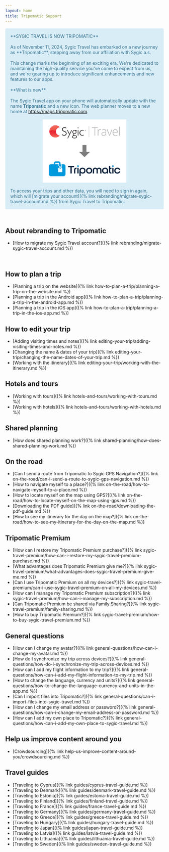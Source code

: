 ```yaml
---
layout: home
title: Tripomatic Support
---
```



<div markdown="span" style="margin-bottom: 10px; margin-top: 10px; overflow: hidden; color: #31708f; background-color: #d9edf7; border-color: #bce8f1; padding: 15px; border: 1px solid transparent; border-radius: 4px;">
**SYGIC TRAVEL IS NOW TRIPOMATIC**
<br />
<br />
As of November 11, 2024, Sygic Travel has embarked on a new journey as **Tripomatic**, stepping away from our affiliation with Sygic a.s.
<br />
<br />
This change marks the beginning of an exciting era. We're dedicated to maintaining the high-quality service you've come to expect from us, and we're gearing up to introduce significant enhancements and new features to our apps.
<br />
<br />
**What is new**
<br />
<br />
The Sygic Travel app on your phone will automatically update with the name <strong>Tripomatic</strong> and a new icon. The web planner moves to a new home at <a href="https://maps.tripomatic.com">https://maps.tripomatic.com</a>.
<br />
<br />
<img src="/assets/logo/rebranding.png" height="200px" style="display: block; margin: 0 auto;" />
<br />
To access your trips and other data, you will need to sign in again, which will [migrate your account]({% link rebranding/migrate-sygic-travel-account.md %}) from Sygic Travel to Tripomatic.
</div>

<br />

## About rebranding to Tripomatic
- [How to migrate my Sygic Travel account?]({% link rebranding/migrate-sygic-travel-account.md %})

<br />

## How to plan a trip
- [Planning a trip on the website]({% link how-to-plan-a-trip/planning-a-trip-on-the-website.md %})
- [Planning a trip in the Android app]({% link how-to-plan-a-trip/planning-a-trip-in-the-android-app.md %})
- [Planning a trip in the iOS app]({% link how-to-plan-a-trip/planning-a-trip-in-the-ios-app.md %})

## How to edit your trip
- [Adding visiting times and notes]({% link editing-your-trip/adding-visiting-times-and-notes.md %})
- [Changing the name & dates of your trip]({% link editing-your-trip/changing-the-name-dates-of-your-trip.md %})
- [Working with the itinerary]({% link editing-your-trip/working-with-the-itinerary.md %})

## Hotels and tours
- [Working with tours]({% link hotels-and-tours/working-with-tours.md %})
- [Working with hotels]({% link hotels-and-tours/working-with-hotels.md %})

## Shared planning
- [How does shared planning work?]({% link shared-planning/how-does-shared-planning-work.md %})

## On the road
- [Can I send a route from Tripomatic to Sygic GPS Navigation?]({% link on-the-road/can-i-send-a-route-to-sygic-gps-navigation.md %})
- [How to navigate myself to a place?]({% link on-the-road/how-to-navigate-myself-to-a-place.md %})
- [How to locate myself on the map using GPS?]({% link on-the-road/how-to-locate-myself-on-the-map-using-gps.md %})
- [Downloading the PDF guide]({% link on-the-road/downloading-the-pdf-guide.md %})
- [How to see my itinerary for the day on the map?]({% link on-the-road/how-to-see-my-itinerary-for-the-day-on-the-map.md %})

## Tripomatic Premium
- [How can I restore my Tripomatic Premium purchase?]({% link sygic-travel-premium/how-can-i-restore-my-sygic-travel-premium-purchase.md %})
- [What advantages does Tripomatic Premium give me?]({% link sygic-travel-premium/what-advantages-does-sygic-travel-premium-give-me.md %})
- [Can I use Tripomatic Premium on all my devices?]({% link sygic-travel-premium/can-i-use-sygic-travel-premium-on-all-my-devices.md %})
- [How can I manage my Tripomatic Premium subscription?]({% link sygic-travel-premium/how-can-i-manage-my-subscription.md %})
- [Can Tripomatic Premium be shared via Family Sharing?]({% link sygic-travel-premium/family-sharing.md %})
- [How to buy Tripomatic Premium?]({% link sygic-travel-premium/how-to-buy-sygic-travel-premium.md %})

## General questions
- [How can I change my avatar?]({% link general-questions/how-can-i-change-my-avatar.md %})
- [How do I synchronize my trip across devices?]({% link general-questions/how-do-i-synchronize-my-trip-across-devices.md %})
- [How can I add my flight information to my trip?]({% link general-questions/how-can-i-add-my-flight-information-to-my-trip.md %})
- [How to change the language, currency and units?]({% link general-questions/how-to-change-the-language-currency-and-units-in-the-app.md %})
- [Can I import files into Tripomatic?]({% link general-questions/can-i-import-files-into-sygic-travel.md %})
- [How can I change my email address or password?]({% link general-questions/how-can-i-change-my-email-address-or-password.md %})
- [How can I add my own place to Tripomatic?]({% link general-questions/how-can-i-add-my-own-place-to-sygic-travel.md %})

## Help us improve content around you
- [Crowdsourcing]({% link help-us-improve-content-around-you/crowdsourcing.md %})

## Travel guides
- [Traveling to Cyprus]({% link guides/cyprus-travel-guide.md %})
- [Traveling to Denmark]({% link guides/denmark-travel-guide.md %})
- [Traveling to Estonia]({% link guides/estonia-travel-guide.md %})
- [Traveling to Finland]({% link guides/finland-travel-guide.md %})
- [Traveling to France]({% link guides/france-travel-guide.md %})
- [Traveling to Germany]({% link guides/germany-travel-guide.md %})
- [Traveling to Greece]({% link guides/greece-travel-guide.md %})
- [Traveling to Hungary]({% link guides/hungary-travel-guide.md %})
- [Traveling to Japan]({% link guides/japan-travel-guide.md %})
- [Traveling to Latvia]({% link guides/latvia-travel-guide.md %})
- [Traveling to Lithuania]({% link guides/lithuania-travel-guide.md %})
- [Traveling to Sweden]({% link guides/sweden-travel-guide.md %})
